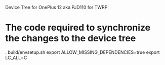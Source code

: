 Device Tree for OnePlus 12 aka PJD110 for TWRP 

# The code required to synchronize the changes to the device tree

. build/envsetup.sh
export ALLOW_MISSING_DEPENDENCIES=true
export LC_ALL=C


